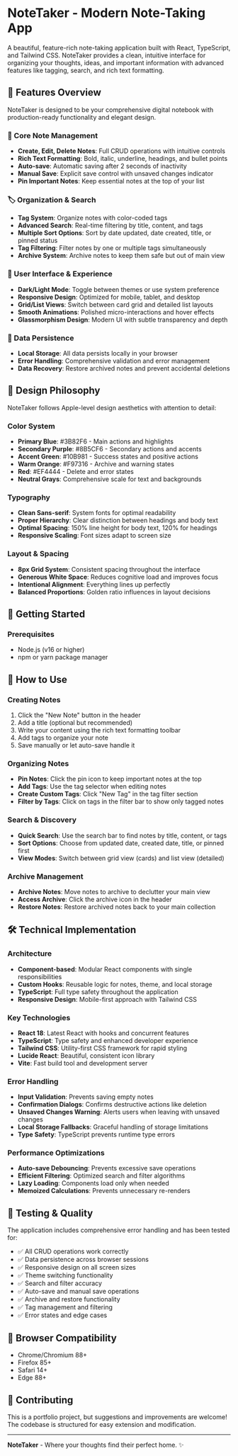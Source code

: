 # NoteTaker - Modern Note-Taking App

A beautiful, feature-rich note-taking application built with React, TypeScript, and Tailwind CSS. NoteTaker provides a clean, intuitive interface for organizing your thoughts, ideas, and important information with advanced features like tagging, search, and rich text formatting.

## 🌟 Features Overview

NoteTaker is designed to be your comprehensive digital notebook with production-ready functionality and elegant design.

### 📝 Core Note Management
- **Create, Edit, Delete Notes**: Full CRUD operations with intuitive controls
- **Rich Text Formatting**: Bold, italic, underline, headings, and bullet points
- **Auto-save**: Automatic saving after 2 seconds of inactivity
- **Manual Save**: Explicit save control with unsaved changes indicator
- **Pin Important Notes**: Keep essential notes at the top of your list

### 🏷️ Organization & Search
- **Tag System**: Organize notes with color-coded tags
- **Advanced Search**: Real-time filtering by title, content, and tags
- **Multiple Sort Options**: Sort by date updated, date created, title, or pinned status
- **Tag Filtering**: Filter notes by one or multiple tags simultaneously
- **Archive System**: Archive notes to keep them safe but out of main view

### 🎨 User Interface & Experience
- **Dark/Light Mode**: Toggle between themes or use system preference
- **Responsive Design**: Optimized for mobile, tablet, and desktop
- **Grid/List Views**: Switch between card grid and detailed list layouts
- **Smooth Animations**: Polished micro-interactions and hover effects
- **Glassmorphism Design**: Modern UI with subtle transparency and depth

### 💾 Data Persistence
- **Local Storage**: All data persists locally in your browser
- **Error Handling**: Comprehensive validation and error management
- **Data Recovery**: Restore archived notes and prevent accidental deletions

## 🎨 Design Philosophy

NoteTaker follows Apple-level design aesthetics with attention to detail:

### Color System
- **Primary Blue**: #3B82F6 - Main actions and highlights
- **Secondary Purple**: #8B5CF6 - Secondary actions and accents
- **Accent Green**: #10B981 - Success states and positive actions
- **Warm Orange**: #F97316 - Archive and warning states
- **Red**: #EF4444 - Delete and error states
- **Neutral Grays**: Comprehensive scale for text and backgrounds

### Typography
- **Clean Sans-serif**: System fonts for optimal readability
- **Proper Hierarchy**: Clear distinction between headings and body text
- **Optimal Spacing**: 150% line height for body text, 120% for headings
- **Responsive Scaling**: Font sizes adapt to screen size

### Layout & Spacing
- **8px Grid System**: Consistent spacing throughout the interface
- **Generous White Space**: Reduces cognitive load and improves focus
- **Intentional Alignment**: Everything lines up perfectly
- **Balanced Proportions**: Golden ratio influences in layout decisions

## 🚀 Getting Started

### Prerequisites
- Node.js (v16 or higher)
- npm or yarn package manager

## 📖 How to Use

### Creating Notes
1. Click the "New Note" button in the header
2. Add a title (optional but recommended)
3. Write your content using the rich text formatting toolbar
4. Add tags to organize your note
5. Save manually or let auto-save handle it

### Organizing Notes
- **Pin Notes**: Click the pin icon to keep important notes at the top
- **Add Tags**: Use the tag selector when editing notes
- **Create Custom Tags**: Click "New Tag" in the tag filter section
- **Filter by Tags**: Click on tags in the filter bar to show only tagged notes

### Search & Discovery
- **Quick Search**: Use the search bar to find notes by title, content, or tags
- **Sort Options**: Choose from updated date, created date, title, or pinned first
- **View Modes**: Switch between grid view (cards) and list view (detailed)

### Archive Management
- **Archive Notes**: Move notes to archive to declutter your main view
- **Access Archive**: Click the archive icon in the header
- **Restore Notes**: Restore archived notes back to your main collection

## 🛠️ Technical Implementation

### Architecture
- **Component-based**: Modular React components with single responsibilities
- **Custom Hooks**: Reusable logic for notes, theme, and local storage
- **TypeScript**: Full type safety throughout the application
- **Responsive Design**: Mobile-first approach with Tailwind CSS

### Key Technologies
- **React 18**: Latest React with hooks and concurrent features
- **TypeScript**: Type safety and enhanced developer experience
- **Tailwind CSS**: Utility-first CSS framework for rapid styling
- **Lucide React**: Beautiful, consistent icon library
- **Vite**: Fast build tool and development server

### Error Handling
- **Input Validation**: Prevents saving empty notes
- **Confirmation Dialogs**: Confirms destructive actions like deletion
- **Unsaved Changes Warning**: Alerts users when leaving with unsaved changes
- **Local Storage Fallbacks**: Graceful handling of storage limitations
- **Type Safety**: TypeScript prevents runtime type errors

### Performance Optimizations
- **Auto-save Debouncing**: Prevents excessive save operations
- **Efficient Filtering**: Optimized search and filter algorithms
- **Lazy Loading**: Components load only when needed
- **Memoized Calculations**: Prevents unnecessary re-renders

## 🧪 Testing & Quality

The application includes comprehensive error handling and has been tested for:
- ✅ All CRUD operations work correctly
- ✅ Data persistence across browser sessions
- ✅ Responsive design on all screen sizes
- ✅ Theme switching functionality
- ✅ Search and filter accuracy
- ✅ Auto-save and manual save operations
- ✅ Archive and restore functionality
- ✅ Tag management and filtering
- ✅ Error states and edge cases

## 📱 Browser Compatibility

- Chrome/Chromium 88+
- Firefox 85+
- Safari 14+
- Edge 88+

## 🤝 Contributing

This is a portfolio project, but suggestions and improvements are welcome! The codebase is structured for easy extension and modification.

---

**NoteTaker** - Where your thoughts find their perfect home. ✨
